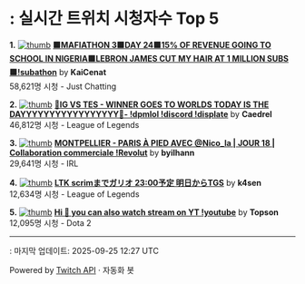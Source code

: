 # : 실시간 트위치 시청자수 Top 5

**1.** [![thumb](https://static-cdn.jtvnw.net/previews-ttv/live_user_kaicenat-320x180.jpg)](https://twitch.tv/KaiCenat)
**[🟩MAFIATHON 3🟩DAY 24🟩15% OF REVENUE GOING TO SCHOOL IN NIGERIA🟩LEBRON JAMES CUT MY HAIR AT 1 MILLION SUBS🟩!subathon](https://twitch.tv/KaiCenat)** by **KaiCenat**<br>58,621명 시청  - Just Chatting

**2.** [![thumb](https://static-cdn.jtvnw.net/previews-ttv/live_user_caedrel-320x180.jpg)](https://twitch.tv/Caedrel)
**[🔴IG VS TES - WINNER GOES TO WORLDS TODAY IS THE DAYYYYYYYYYYYYYYYYY🔴-  !dpmlol !discord !displate](https://twitch.tv/Caedrel)** by **Caedrel**<br>46,812명 시청  - League of Legends

**3.** [![thumb](https://static-cdn.jtvnw.net/previews-ttv/live_user_byilhann-320x180.jpg)](https://twitch.tv/byilhann)
**[MONTPELLIER - PARIS À PIED AVEC @Nico_la | JOUR 18 | Collaboration commerciale !Revolut](https://twitch.tv/byilhann)** by **byilhann**<br>29,641명 시청  - IRL

**4.** [![thumb](https://static-cdn.jtvnw.net/previews-ttv/live_user_k4sen-320x180.jpg)](https://twitch.tv/k4sen)
**[LTK scrimまでガリオ 23:00予定 明日からTGS](https://twitch.tv/k4sen)** by **k4sen**<br>12,634명 시청  - League of Legends

**5.** [![thumb](https://static-cdn.jtvnw.net/previews-ttv/live_user_topson-320x180.jpg)](https://twitch.tv/Topson)
**[Hi 🔴 you can also watch stream on YT !youtube](https://twitch.tv/Topson)** by **Topson**<br>12,095명 시청  - Dota 2


---
: 마지막 업데이트: 2025-09-25 12:27 UTC

Powered by [Twitch API](https://dev.twitch.tv/docs/api/reference) · 자동화 봇
